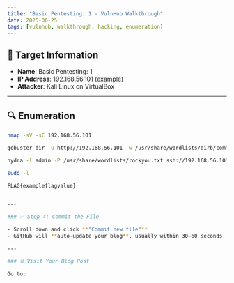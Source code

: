 ```yaml
---
title: "Basic Pentesting: 1 - VulnHub Walkthrough"
date: 2025-06-25
tags: [vulnhub, walkthrough, hacking, enumeration]
---
```


## 🎯 Target Information

- **Name**: Basic Pentesting: 1
- **IP Address**: 192.168.56.101 (example)
- **Attacker**: Kali Linux on VirtualBox

---

## 🔍 Enumeration

```bash
nmap -sV -sC 192.168.56.101

gobuster dir -u http://192.168.56.101 -w /usr/share/wordlists/dirb/common.txt

hydra -l admin -P /usr/share/wordlists/rockyou.txt ssh://192.168.56.101

sudo -l

FLAG{exampleflagvalue}


---

### ✅ Step 4: Commit the File

- Scroll down and click **"Commit new file"**
- GitHub will **auto-update your blog**, usually within 30–60 seconds

---

### 🌐 Visit Your Blog Post

Go to:
